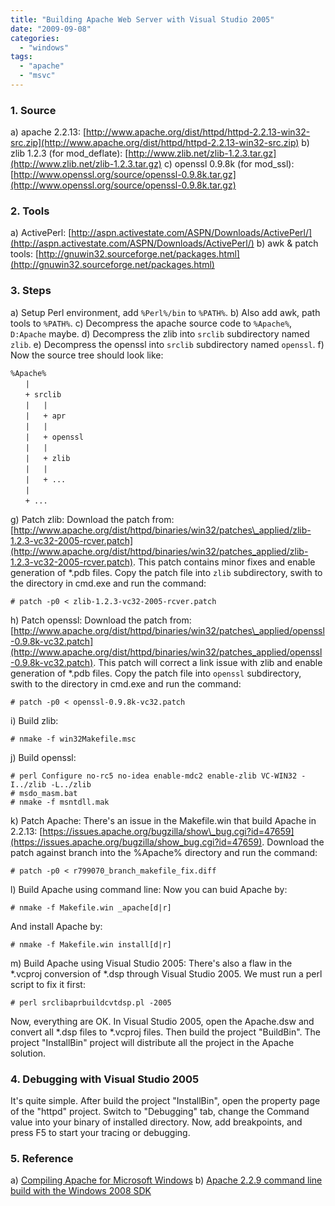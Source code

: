 ```yaml
---
title: "Building Apache Web Server with Visual Studio 2005"
date: "2009-09-08"
categories: 
  - "windows"
tags: 
  - "apache"
  - "msvc"
---
```


### 1\. Source

a) apache 2.2.13: [http://www.apache.org/dist/httpd/httpd-2.2.13-win32-src.zip](http://www.apache.org/dist/httpd/httpd-2.2.13-win32-src.zip) b) zlib 1.2.3 (for mod\_deflate): [http://www.zlib.net/zlib-1.2.3.tar.gz](http://www.zlib.net/zlib-1.2.3.tar.gz) c) openssl 0.9.8k (for mod\_ssl): [http://www.openssl.org/source/openssl-0.9.8k.tar.gz](http://www.openssl.org/source/openssl-0.9.8k.tar.gz)

### 2\. Tools

a) ActivePerl: [http://aspn.activestate.com/ASPN/Downloads/ActivePerl/](http://aspn.activestate.com/ASPN/Downloads/ActivePerl/) b) awk & patch tools: [http://gnuwin32.sourceforge.net/packages.html](http://gnuwin32.sourceforge.net/packages.html)

### 3\. Steps

a) Setup Perl environment, add `%Perl%/bin` to `%PATH%`. b) Also add awk, path tools to `%PATH%`. c) Decompress the apache source code to `%Apache%`, `D:Apache` maybe. d) Decompress the zlib into `srclib` subdirectory named `zlib`. e) Decompress the openssl into `srclib` subdirectory named `openssl`. f) Now the source tree should look like:

```
%Apache%
　　|
　　+ srclib
　　|   |
　　|   + apr
　　|   |
　　|   + openssl
　　|   |
　　|   + zlib
　　|   |
　　|   + ...
　　|
　　+ ...
```

g) Patch zlib: Download the patch from: [http://www.apache.org/dist/httpd/binaries/win32/patches\_applied/zlib-1.2.3-vc32-2005-rcver.patch](http://www.apache.org/dist/httpd/binaries/win32/patches_applied/zlib-1.2.3-vc32-2005-rcver.patch). This patch contains minor fixes and enable generation of \*.pdb files. Copy the patch file into `zlib` subdirectory, swith to the directory in cmd.exe and run the command:

```
# patch -p0 < zlib-1.2.3-vc32-2005-rcver.patch
```

h) Patch openssl: Download the patch from: [http://www.apache.org/dist/httpd/binaries/win32/patches\_applied/openssl-0.9.8k-vc32.patch](http://www.apache.org/dist/httpd/binaries/win32/patches_applied/openssl-0.9.8k-vc32.patch). This patch will correct a link issue with zlib and enable generation of \*.pdb files. Copy the patch file into `openssl` subdirectory, swith to the directory in cmd.exe and run the command:

```
# patch -p0 < openssl-0.9.8k-vc32.patch
```

i) Build zlib:

```
# nmake -f win32Makefile.msc
```

j) Build openssl:

```
# perl Configure no-rc5 no-idea enable-mdc2 enable-zlib VC-WIN32 -I../zlib -L../zlib
# msdo_masm.bat
# nmake -f msntdll.mak
```

k) Patch Apache: There's an issue in the Makefile.win that build Apache in 2.2.13: [https://issues.apache.org/bugzilla/show\_bug.cgi?id=47659](https://issues.apache.org/bugzilla/show_bug.cgi?id=47659). Download the patch against branch into the %Apache% directory and run the command:

```
# patch -p0 < r799070_branch_makefile_fix.diff
```

l) Build Apache using command line: Now you can buid Apache by:

```
# nmake -f Makefile.win _apache[d|r]
```

And install Apache by:

```
# nmake -f Makefile.win install[d|r]
```

m) Build Apache using Visual Studio 2005: There's also a flaw in the \*.vcproj conversion of \*.dsp through Visual Studio 2005. We must run a perl script to fix it first:

```
# perl srclibaprbuildcvtdsp.pl -2005
```

Now, everything are OK. In Visual Studio 2005, open the Apache.dsw and convert all \*.dsp files to \*.vcproj files. Then build the project "BuildBin". The project "InstallBin" project will distribute all the project in the Apache solution.

### 4\. Debugging with Visual Studio 2005

It's quite simple. After build the project "InstallBin", open the property page of the "httpd" project. Switch to "Debugging" tab, change the Command value into your binary of installed directory. Now, add breakpoints, and press F5 to start your tracing or debugging.

### 5\. Reference

a) [Compiling Apache for Microsoft Windows](http://httpd.apache.org/docs/2.2/platform/win_compiling.html) b) [Apache 2.2.9 command line build with the Windows 2008 SDK](http://www.apachelounge.com/viewtopic.php?t=2560)
